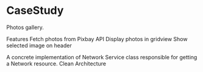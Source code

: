 # CaseStudy

Photos gallery.

Features
Fetch photos from Pixbay API
Display photos in gridview
Show selected image on header 


A concrete implementation of Network Service class responsible for getting a Network resource.
Clean Architecture

